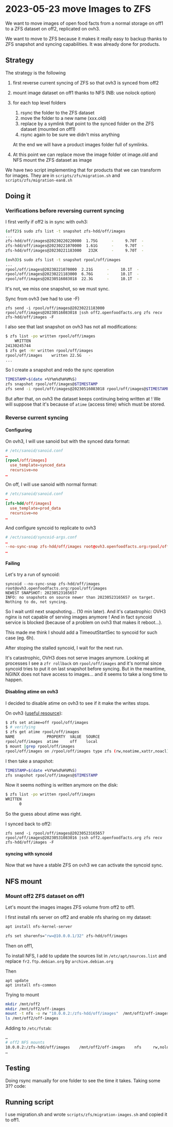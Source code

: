 # 2023-05-23 move Images to ZFS

We want to move images of open food facts from a normal storage on off1 to a ZFS dataset on off2, replicated on ovh3.

We want to move to ZFS because it makes it really easy to backup thanks to ZFS snapshot and syncing capabilities.
It was already done for products.

## Strategy

The strategy is the following

1. first reverse current syncing of ZFS so that ovh3 is synced from off2
2. mount image dataset on off1 thanks to NFS (NB: use nolock option)
3. for each top level folders
   1. rsync the folder to the ZFS dataset
   2. move the folder to a new name (xxx.old)
   3. replace by a symlink that point to the synced folder on the ZFS dataset (mounted on off1)
   4. rsync again to be sure we didn't miss anything

   At the end we will have a product images folder full of symlinks.

4.  At this point we can replace move the image folder ot image.old and NFS mount the ZFS dataset as image

We have two script implementing that for products that we can transform for images. They are in `scripts/zfs/migration.sh` and `scripts/zfs/migration-ean8.sh`

## Doing it

### Verifications before reversing current syncing

I first verify if off2 is in sync with ovh3:
```bash
(off2)$ sudo zfs list -t snapshot zfs-hdd/off/images
...
zfs-hdd/off/images@20230220220000  1.75G      -     9.70T  -
zfs-hdd/off/images@20230221070000  1.61G      -     9.70T  -
zfs-hdd/off/images@20230221183000   232K      -     9.70T  -
```
```bash
(ovh3)$ sudo zfs list -t snapshot rpool/off/images
...
rpool/off/images@20230221070000  2.21G      -     10.1T  -
rpool/off/images@20230221183000  6.76G      -     10.1T  -
rpool/off/images@20230516083018  22.3G      -     10.1T  -
```
It's not, we miss one snapshot, so we must sync.

Sync from ovh3 (we had to use -F)
```
zfs send -i rpool/off/images@20230221183000 rpool/off/images@20230516083018 |ssh off2.openfoodfacts.org zfs recv zfs-hdd/off/images -F
```

I also see that last snapshot on ovh3 has not all modifications:

```bash
$ zfs list -po written rpool/off/images
    WRITTEN
24130245744
$ zfs get -Hr written rpool/off/images
rpool/off/images	written	22.5G	-
...
```
So I create a snapshot and redo the sync operation
```bash
TIMESTAMP=$(date +%Y%m%d%H%M%S)
zfs snapshot rpool/off/images@$TIMESTAMP
zfs send -i rpool/off/images@20230516083018 rpool/off/images@$TIMESTAMP |ssh off2.openfoodfacts.org zfs recv zfs-hdd/off/images -F
```

But after that, on ovh3 the dataset keeps continuing being written at !
We will suppose that it's because of `atime` (access time) which must be stored.

### Reverse current syncing

#### Configuring

On ovh3, I will use sanoid but with the synced data format:

```conf
# /etc/sanoid/sanoid.conf
…
[rpool/off/images]
  use_template=synced_data
  recursive=no
…
```

On off, I will use sanoid with normal format:

```conf
# /etc/sanoid/sanoid.conf
…
[zfs-hdd/off/images]
  use_template=prod_data
  recursive=no
…
```

And configure syncoid to replicate to ovh3

```conf
# /ect/sanoid/syncoid-args.conf
…
--no-sync-snap zfs-hdd/off/images root@ovh3.openfoodfacts.org:rpool/off/images
…
```

#### Failing

Let's try a run of syncoid:
```
syncoid --no-sync-snap zfs-hdd/off/images root@ovh3.openfoodfacts.org:rpool/off/images
NEWEST SNAPSHOT: 20230523165657
INFO: no snapshots on source newer than 20230523165657 on target. Nothing to do, not syncing.
```
So I wait until next snapshoting… (10 min later).
And it's catastrophic: OVH3 nginx is not capable of serving images anymore !
And in fact syncoid service is blocked (because of a problem on ovh3 that makes it reboot…).

This made me think I should add a TimeoutStartSec to syncoid for such case (eg. 6h).

After stoping the stalled syncoid, I wait for the next run.

It's catastrophic, OVH3 does not serve images anymore. Looking at processes I see a `zfr rollback` on `rpool/off/images` and it's normal since syncoid tries to put it on last snapshot before syncing. But in the meantime, NGINX does not have access to images… and it seems to take a long time to happen.

#### Disabling atime on ovh3

I decided to disable atime on ovh3 to see if it make the writes stops.

On ovh3 ([useful resource](https://www.unixtutorial.org/zfs-performance-basics-disable-atime/)):

```bash
$ zfs set atime=off rpool/off/images
$ # verifying
$ zfs get atime rpool/off/images
NAME              PROPERTY  VALUE  SOURCE
rpool/off/images  atime     off    local
$ mount |grep rpool/off/images
rpool/off/images on /rpool/off/images type zfs (rw,noatime,xattr,noacl)
```

I then take a snapshot:
```bash
TIMESTAMP=$(date +%Y%m%d%H%M%S)
zfs snapshot rpool/off/images@$TIMESTAMP
```

Now it seems nothing is written anymore on the disk:
```bash
$ zfs list -po written rpool/off/images
WRITTEN
      0
```

So the guess about atime was right.

I synced back to off2:

```
zfs send -i rpool/off/images@20230523165657 rpool/off/images@20230531083016 |ssh off2.openfoodfacts.org zfs recv zfs-hdd/off/images -F
```

#### syncing with syncoid

Now that we have a stable ZFS on ovh3 we can activate the syncoid sync.

## NFS mount

### Mount off2 ZFS dataset on off1

Let's mount the images images ZFS volume from off2 to off1.

I first install nfs server on off2 and enable nfs sharing on my dataset:

```bash
apt install nfs-kernel-server
```

```bash
zfs set sharenfs="rw=@10.0.0.1/32" zfs-hdd/off/images
```

Then on off1,

To install NFS, I add to update the sources list in `/etc/apt/sources.list` and replace `fr2.ftp.debian.org` by `archive.debian.org`

Then
```
apt update
apt install nfs-common
```

Trying to mount
```bash
mkdir /mnt/off2
mkdir /mnt/off2/off-images
mount -t nfs -o rw "10.0.0.2:/zfs-hdd/off/images"  /mnt/off2/off-images
ls /mnt/off2/off-images
```

Adding to `/etc/fstab`:
```bash
…
# off2 NFS mounts
10.0.0.2:/zfs-hdd/off/images    /mnt/off2/off-images    nfs     rw,nolock      0       0
…
```

## Testing

Doing rsync manually for one folder to see the time it takes. Taking some 3?? code:


## Running script

I use migration.sh and wrote `scripts/zfs/migration-images.sh` and copied it to off1.
